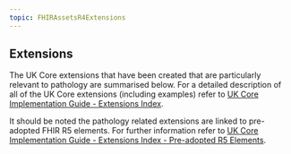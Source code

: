 ```yaml
---
topic: FHIRAssetsR4Extensions
---
```

## Extensions
The UK Core extensions that have been created that are particularly relevant to pathology are summarised below. For a detailed description of all of the UK Core extensions (including examples) refer to [UK Core Implementation Guide - Extensions Index](https://simplifier.net/guide/uk-core-implementation-guide-stu2/Home/ProfilesandExtensions/Extensions-Index?version=2.0.0). 

It should be noted the pathology related extensions are linked to pre-adopted FHIR R5 elements. For further information refer to [UK Core Implementation Guide - Extensions Index - Pre-adopted R5 Elements](https://simplifier.net/guide/uk-core-implementation-guide-stu2/Home/ProfilesandExtensions/Extensions-Index?version=2.0.0#Library-Extensions-PreAdopt).
